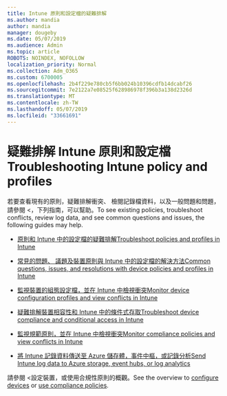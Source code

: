 ```yaml
---
title: Intune 原則和設定檔的疑難排解
ms.author: mandia
author: mandia
manager: dougeby
ms.date: 05/07/2019
ms.audience: Admin
ms.topic: article
ROBOTS: NOINDEX, NOFOLLOW
localization_priority: Normal
ms.collection: Adm_O365
ms.custom: 6700005
ms.openlocfilehash: 2b4f229e780cb5f6bb024b10396cdfb14dcabf26
ms.sourcegitcommit: 7e2122a7e08525f628986978f396b3a138d2326d
ms.translationtype: MT
ms.contentlocale: zh-TW
ms.lasthandoff: 05/07/2019
ms.locfileid: "33661691"
---
```

# <a name="troubleshooting-intune-policy-and-profiles"></a><span data-ttu-id="12af6-102">疑難排解 Intune 原則和設定檔</span><span class="sxs-lookup"><span data-stu-id="12af6-102">Troubleshooting Intune policy and profiles</span></span>

<span data-ttu-id="12af6-103">若要查看現有的原則，疑難排解衝突、 檢閱記錄檔資料，以及一般問題和問題，請參閱 <，下列指南，可以幫助。</span><span class="sxs-lookup"><span data-stu-id="12af6-103">To see existing policies, troubleshoot conflicts, review log data, and see common questions and issues, the following guides may help.</span></span>

- [<span data-ttu-id="12af6-104">原則和 Intune 中的設定檔的疑難排解</span><span class="sxs-lookup"><span data-stu-id="12af6-104">Troubleshoot policies and profiles in Intune</span></span>](https://docs.microsoft.com/intune/troubleshoot-policies-in-microsoft-intune)

- [<span data-ttu-id="12af6-105">常見的問題、 議題及裝置原則與 Intune 中的設定檔的解決方法</span><span class="sxs-lookup"><span data-stu-id="12af6-105">Common questions, issues, and resolutions with device policies and profiles in Intune</span></span>](https://docs.microsoft.com/intune/device-profile-troubleshoot)

- [<span data-ttu-id="12af6-106">監視裝置的組態設定檔，並在 Intune 中檢視衝突</span><span class="sxs-lookup"><span data-stu-id="12af6-106">Monitor device configuration profiles and view conflicts in Intune</span></span>](https://docs.microsoft.com/intune/device-profile-monitor)

- [<span data-ttu-id="12af6-107">疑難排解裝置相容性和 Intune 中的條件式存取</span><span class="sxs-lookup"><span data-stu-id="12af6-107">Troubleshoot device compliance and conditional access in Intune</span></span>](https://docs.microsoft.com/intune/troubleshoot-conditional-access)

- [<span data-ttu-id="12af6-108">監視規範原則，並在 Intune 中檢視衝突</span><span class="sxs-lookup"><span data-stu-id="12af6-108">Monitor compliance policies and view conflicts in Intune</span></span>](https://docs.microsoft.com/intune/compliance-policy-monitor)

- [<span data-ttu-id="12af6-109">將 Intune 記錄資料傳送至 Azure 儲存體，事件中樞，或記錄分析</span><span class="sxs-lookup"><span data-stu-id="12af6-109">Send Intune log data to Azure storage, event hubs, or log analytics</span></span>](https://docs.microsoft.com/intune/review-logs-using-azure-monitor)

<span data-ttu-id="12af6-110">請參閱 <<c0>設定裝置，或<b1>使用合規性原則</b1>的概觀。</span><span class="sxs-lookup"><span data-stu-id="12af6-110">See the overview to [configure devices](https://docs.microsoft.com/intune/device-profiles) or [use compliance policies](https://docs.microsoft.com/intune/device-compliance-get-started).</span></span>